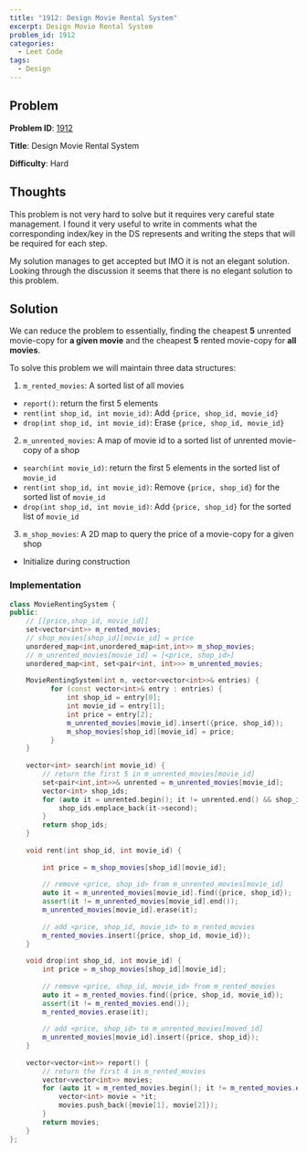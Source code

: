 ```yaml
---
title: "1912: Design Movie Rental System"
excerpt: Design Movie Rental System
problem_id: 1912
categories:
  - Leet Code
tags:
  - Design
---
```


## Problem

**Problem ID**: [1912](https://leetcode.com/problems/design-movie-rental-system/)

**Title**: Design Movie Rental System

**Difficulty**: Hard

## Thoughts

This problem is not very hard to solve but it requires very careful state management. I found
it very useful to write in comments what the corresponding index/key in the DS represents
and writing the steps that will be required for each step.

My solution manages to get accepted but IMO it is not an elegant solution. Looking through the discussion it seems
that there is no elegant solution to this problem.

## Solution

We can reduce the problem to essentially, finding the cheapest **5** unrented movie-copy for **a given movie**
and the cheapest **5** rented movie-copy for **all movies**.

To solve this problem we will maintain three data structures:
1. `m_rented_movies`: A sorted list of all movies
  - `report()`: return the first 5 elements
  - `rent(int shop_id, int movie_id)`: Add `{price, shop_id, movie_id}`
  - `drop(int shop_id, int movie_id)`: Erase `{price, shop_id, movie_id}`
2. `m_unrented_movies`: A map of movie id to a sorted list of unrented movie-copy of a shop
  - `search(int movie_id)`: return the first 5 elements in the sorted list of `movie_id`
  - `rent(int shop_id, int movie_id)`: Remove `{price, shop_id}` for the sorted list of `movie_id`
  - `drop(int shop_id, int movie_id)`: Add `{price, shop_id}` for the sorted list of `movie_id`
3. `m_shop_movies`: A 2D map to query the price of a movie-copy for a given shop
  - Initialize during construction

### Implementation

```cpp
class MovieRentingSystem {
public:
    // [[price,shop_id, movie_id]]
    set<vector<int>> m_rented_movies;
    // shop_movies[shop_id][movie_id] = price
    unordered_map<int,unordered_map<int,int>> m_shop_movies;
    // m_unrented_movies[movie_id] = [<price, shop_id>]
    unordered_map<int, set<pair<int, int>>> m_unrented_movies;
    
    MovieRentingSystem(int n, vector<vector<int>>& entries) {
          for (const vector<int>& entry : entries) {
              int shop_id = entry[0];
              int movie_id = entry[1];
              int price = entry[2];
              m_unrented_movies[movie_id].insert({price, shop_id});
              m_shop_movies[shop_id][movie_id] = price;
          }
    }
    
    vector<int> search(int movie_id) {
        // return the first 5 in m_unrented_movies[movie_id] 
        set<pair<int,int>>& unrented = m_unrented_movies[movie_id];
        vector<int> shop_ids;
        for (auto it = unrented.begin(); it != unrented.end() && shop_ids.size() < 5; it++) {
            shop_ids.emplace_back(it->second);
        }
        return shop_ids;
    }
    
    void rent(int shop_id, int movie_id) {
                
        int price = m_shop_movies[shop_id][movie_id];
        
        // remove <price, shop_id> from m_unrented_movies[movie_id]
        auto it = m_unrented_movies[movie_id].find({price, shop_id});
        assert(it != m_unrented_movies[movie_id].end());
        m_unrented_movies[movie_id].erase(it);
        
        // add <price, shop_id, movie_id> to m_rented_movies
        m_rented_movies.insert({price, shop_id, movie_id});
    }
    
    void drop(int shop_id, int movie_id) {
        int price = m_shop_movies[shop_id][movie_id];
            
        // remove <price, shop_id, movie_id> from m_rented_movies
        auto it = m_rented_movies.find({price, shop_id, movie_id});
        assert(it != m_rented_movies.end());
        m_rented_movies.erase(it);
        
        // add <price, shop_id> to m_unrented_movies[moved_id]
        m_unrented_movies[movie_id].insert({price, shop_id});
    }
    
    vector<vector<int>> report() {
        // return the first 4 in m_rented_movies
        vector<vector<int>> movies;
        for (auto it = m_rented_movies.begin(); it != m_rented_movies.end() && movies.size() < 5; it++) {
            vector<int> movie = *it;
            movies.push_back({movie[1], movie[2]});
        }
        return movies;
    }
};
```
